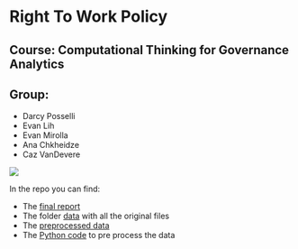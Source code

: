 # Right To Work Policy
## Course: Computational Thinking for Governance Analytics


## Group: 

* Darcy Posselli
* Evan Lih
* Evan Mirolla
* Ana Chkheidze
* Caz VanDevere

<img src="https://github.com/EvanLih/PUBPOL599_Right_To_Work/raw/master/team.jpeg">


In the repo you can find:
*	The <a href="https://evanlih.github.io/PUBPOL599_Right_To_Work/?fbclid=IwAR2LaNQcoSD8XJGfYyr5PbLCh3YbcGAU1raF0g1OmVsFy33aQHi8hsKUfaM">final report</a>
*	The folder <a href="https://github.com/EvanLih/PUBPOL599_Right_To_Work/tree/master/Dataset">data</a> with all the original files
*	The  <a href="https://github.com/EvanLih/PUBPOL599_Right_To_Work/blob/master/Dataset/Right%20to%20Work%20by%20State.csv">preprocessed data</a>
*	The <a href="https://github.com/EvanLih/PUBPOL599_Right_To_Work/blob/master/Evan_Lih/Test%20Notebook%20Final.ipynb">Python code</a> to pre process the data

